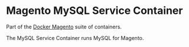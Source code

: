 # Magento MySQL Service Container

Part of the [Docker Magento](https://github.com/kojiromike/docker-magento) suite of containers.

The MySQL Service Container runs MySQL for Magento.

